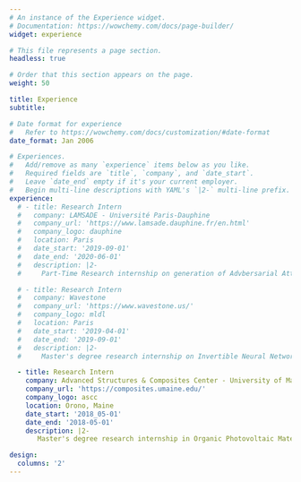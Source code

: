 ```yaml
---
# An instance of the Experience widget.
# Documentation: https://wowchemy.com/docs/page-builder/
widget: experience

# This file represents a page section.
headless: true

# Order that this section appears on the page.
weight: 50

title: Experience
subtitle:

# Date format for experience
#   Refer to https://wowchemy.com/docs/customization/#date-format
date_format: Jan 2006

# Experiences.
#   Add/remove as many `experience` items below as you like.
#   Required fields are `title`, `company`, and `date_start`.
#   Leave `date_end` empty if it's your current employer.
#   Begin multi-line descriptions with YAML's `|2-` multi-line prefix.
experience:
  # - title: Research Intern
  #   company: LAMSADE - Université Paris-Dauphine
  #   company_url: 'https://www.lamsade.dauphine.fr/en.html'
  #   company_logo: dauphine
  #   location: Paris
  #   date_start: '2019-09-01'
  #   date_end: '2020-06-01'
  #   description: |2-
  #     Part-Time Research internship on generation of Advbersarial Attacks with Invertible Neural Networks. 

  # - title: Research Intern
  #   company: Wavestone
  #   company_url: 'https://www.wavestone.us/'
  #   company_logo: mldl
  #   location: Paris
  #   date_start: '2019-04-01'
  #   date_end: '2019-09-01'
  #   description: |2-
  #     Master's degree research internship on Invertible Neural Networks as a defense against Adversarial Attacks.

  - title: Research Intern
    company: Advanced Structures & Composites Center - University of Maine
    company_url: 'https://composites.umaine.edu/'
    company_logo: ascc
    location: Orono, Maine
    date_start: '2018_05-01'
    date_end: '2018-05-01'
    description: |2-
       Master's degree research internship in Organic Photovoltaic Materials Through an Educational Partnership Agreement between the University of Maine and the US Army.

design:
  columns: '2'
---
```


